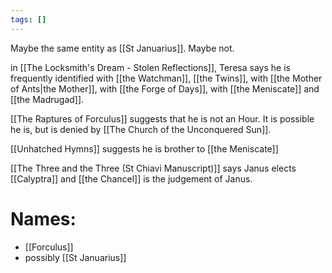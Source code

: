 ```yaml
---
tags: []
---
```

Maybe the same entity as [[St Januarius]]. Maybe not.

in [[The Locksmith's Dream - Stolen Reflections]], Teresa says he is frequently identified with [[the Watchman]], [[the Twins]], with [[the Mother of Ants|the Mother]], with [[the Forge of Days]], with [[the Meniscate]] and [[the Madrugad]].

[[The Raptures of Forculus]] suggests that he is not an Hour. It is possible he is, but is denied by [[The Church of the Unconquered Sun]].

[[Unhatched Hymns]] suggests he is brother to [[the Meniscate]]

[[The Three and the Three (St Chiavi Manuscript)]] says Janus elects [[Calyptra]] and [[the Chancel]] is the judgement of Janus.
# Names:
- [[Forculus]]
- possibly [[St Januarius]]